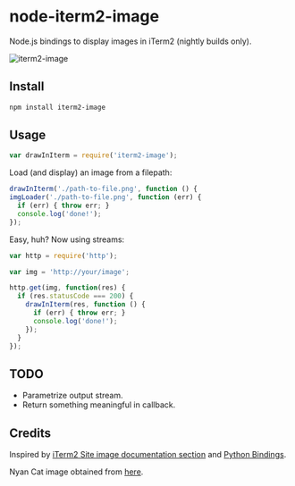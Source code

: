 # node-iterm2-image
Node.js bindings to display images in iTerm2 (nightly builds only).

![iterm2-image](https://cloud.githubusercontent.com/assets/419703/2586880/6caee458-ba0d-11e3-9c87-e6013a7d0175.gif)

## Install
```sh
npm install iterm2-image
```

## Usage
```js
var drawInIterm = require('iterm2-image');
```

Load (and display) an image from a filepath:

```js
drawInIterm('./path-to-file.png', function () {
imgLoader('./path-to-file.png', function (err) {
  if (err) { throw err; }
  console.log('done!');
});
```

Easy, huh? Now using streams:

```js
var http = require('http');

var img = 'http://your/image';

http.get(img, function(res) {
  if (res.statusCode === 200) {
    drawInIterm(res, function () {
      if (err) { throw err; }
      console.log('done!');
    });
  }
});
```

## TODO

 * Parametrize output stream.
 * Return something meaningful in callback.

## Credits

Inspired by [iTerm2 Site image documentation section](http://www.iterm2.com/images.html#/section/home) and [Python Bindings](https://pypi.python.org/pypi/iterm2_image).

Nyan Cat image obtained from [here](http://arkannix.deviantart.com/art/WIP-NyanVentures-Flash-Game-359963606).
